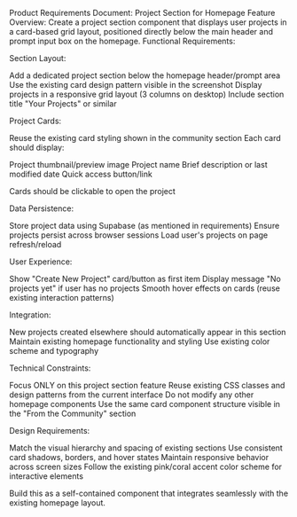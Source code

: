 Product Requirements Document: Project Section for Homepage
Feature Overview:
Create a project section component that displays user projects in a card-based grid layout, positioned directly below the main header and prompt input box on the homepage.
Functional Requirements:

Section Layout:

Add a dedicated project section below the homepage header/prompt area
Use the existing card design pattern visible in the screenshot
Display projects in a responsive grid layout (3 columns on desktop)
Include section title "Your Projects" or similar


Project Cards:

Reuse the existing card styling shown in the community section
Each card should display:

Project thumbnail/preview image
Project name
Brief description or last modified date
Quick access button/link


Cards should be clickable to open the project


Data Persistence:

Store project data using Supabase (as mentioned in requirements)
Ensure projects persist across browser sessions
Load user's projects on page refresh/reload


User Experience:

Show "Create New Project" card/button as first item
Display message "No projects yet" if user has no projects
Smooth hover effects on cards (reuse existing interaction patterns)


Integration:

New projects created elsewhere should automatically appear in this section
Maintain existing homepage functionality and styling
Use existing color scheme and typography



Technical Constraints:

Focus ONLY on this project section feature
Reuse existing CSS classes and design patterns from the current interface
Do not modify any other homepage components
Use the same card component structure visible in the "From the Community" section

Design Requirements:

Match the visual hierarchy and spacing of existing sections
Use consistent card shadows, borders, and hover states
Maintain responsive behavior across screen sizes
Follow the existing pink/coral accent color scheme for interactive elements

Build this as a self-contained component that integrates seamlessly with the existing homepage layout.